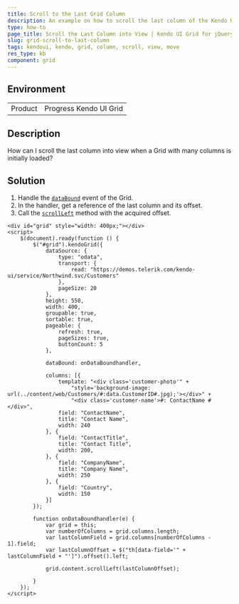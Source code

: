 ```yaml
---
title: Scroll to the Last Grid Column
description: An example on how to scroll the last column of the Kendo UI Grid into view.
type: how-to
page_title: Scroll the Last Column into View | Kendo UI Grid for jQuery
slug: grid-scroll-to-last-column
tags: kendoui, kendo, grid, column, scroll, view, move
res_type: kb
component: grid
---
```


## Environment

<table>
 <tr>
  <td>Product</td>
  <td>Progress Kendo UI Grid</td>
 </tr>
</table>

## Description

How can I scroll the last column into view when a Grid with many columns is initially loaded?

## Solution

1. Handle the [`dataBound`](https://docs.telerik.com/kendo-ui/api/javascript/ui/grid/events/databound) event of the Grid.
1. In the handler, get a reference of the last column and its offset.
1. Call the [`scrollLeft`](https://api.jquery.com/scrollleft/) method with the acquired offset.

```dojo
<div id="grid" style="width: 400px;"></div>
<script>
    $(document).ready(function () {
        $("#grid").kendoGrid({
            dataSource: {
                type: "odata",
                transport: {
                    read: "https://demos.telerik.com/kendo-ui/service/Northwind.svc/Customers"
                },
                pageSize: 20
            },
            height: 550,
            width: 400,
            groupable: true,
            sortable: true,
            pageable: {
                refresh: true,
                pageSizes: true,
                buttonCount: 5
            },

            dataBound: onDataBoundhandler,

            columns: [{
                template: "<div class='customer-photo'" +
                    "style='background-image: url(../content/web/Customers/#:data.CustomerID#.jpg);'></div>" +
                    "<div class='customer-name'>#: ContactName #</div>",
                field: "ContactName",
                title: "Contact Name",
                width: 240
            }, {
                field: "ContactTitle",
                title: "Contact Title",
                width: 200,
            }, {
                field: "CompanyName",
                title: "Company Name",
                width: 250
            }, {
                field: "Country",
                width: 150
            }]
        });

        function onDataBoundhandler(e) {
            var grid = this;
            var numberOfColumns = grid.columns.length;
            var lastColumnField = grid.columns[numberOfColumns - 1].field;
            var lastColumnOffset = $("th[data-field='" + lastColumnField + "']").offset().left;

            grid.content.scrollLeft(lastColumnOffset);

        }
    });
</script>
```
